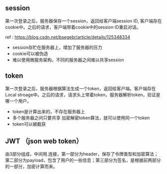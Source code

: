## session
第一次登录之后，服务器保存一个session，返回给客户端session ID, 客户端存在cookie中。之后的请求，客户端带着cookie中的session ID重启对话。

ref : https://blog.csdn.net/bsegebr/article/details/125348334
- session存贮在服务器上，增加了服务器的压力
- cookie可以被伪造
- 难以使用微服务架构，不同的服务器之间难以共享session

## token
第一次登录之后，服务器根据算法生成一个token，返回给客户端。客户端存在Local stroage中。之后的请求，请求头上带着token，服务器解析token，验证是哪一个用户。

- token是计算出来的，不存在服务器上
- 多个服务器之间只要共享 加密解密token算法，就可以使用同一个token
- token可以被截获

## JWT （json web token）
由3部分组成，中间用.连接，第一部分为header，保存了令牌类型和加密算法；第二部分为payload，包含了用户的一些信息；第三部分为签名，是根据前两部分的一部分，加密计算而来。
